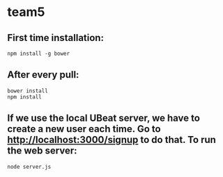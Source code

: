 team5
=====
First time installation:
----
```
npm install -g bower
```
After every pull:
----
```
bower install
npm install
```
If we use the local UBeat server, we have to create a new user each time. Go to [http://localhost:3000/signup](http://localhost:3000/signup) to do that.
To run the web server:
----
```
node server.js
```
